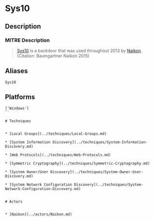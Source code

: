 
# Sys10

## Description

### MITRE Description

> [Sys10](https://attack.mitre.org/software/S0060) is a backdoor that was used throughout 2013 by [Naikon](https://attack.mitre.org/groups/G0019). (Citation: Baumgartner Naikon 2015)

## Aliases

```
Sys10
```

## Platforms

```
['Windows']
``

# Techniques


* [Local Groups](../techniques/Local-Groups.md)

* [System Information Discovery](../techniques/System-Information-Discovery.md)
    
* [Web Protocols](../techniques/Web-Protocols.md)
    
* [Symmetric Cryptography](../techniques/Symmetric-Cryptography.md)
    
* [System Owner/User Discovery](../techniques/System-Owner-User-Discovery.md)
    
* [System Network Configuration Discovery](../techniques/System-Network-Configuration-Discovery.md)
    

# Actors


* [Naikon](../actors/Naikon.md)

